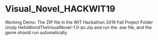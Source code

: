 # Visual_Novel_HACKWIT19
Working Demo: The ZIP file in the WIT Hackathon 2019 Fall Project Folder
Unzip HelloWorldTheVisualNovel-1.0-pc.zip and run the .exe file, and the game should run automatically.
